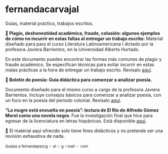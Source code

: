 # fernandacarvajal
Guías, material práctico, trabajos escritos.

<p> <b> 📌 Plagio, deshonestidad académica, fraude, colusión: algunos ejemplos de cómo no incurrir en estas faltas al entregar un trabajo escrito:</b> Material diseñado para para el curso Literatura Latinoamericana I dictado por la profesora Javiera Barrientos, en la Universidad Alberto Hurtado.   </p> 
  <p> En este documento puedes encontrar las formas más comunes de plagio y fraude académico. Se especifican técnicas para evitar incurrir en estas malas prácticas a la hora de entregar un trabajo escrito. Revísalo <a href="https://github.com/facarvajalg/fernandacarvajal/blob/33aa3e1891d2259ade6cdb5e86f2fcb9314b3d2b/Gui%CC%81a%20plagio%202020.pdf">aquí</a>. 
  
  
<p> <b> 📌 Boletín de poesía: Guía didáctica para comenzar a analizar poesía. </b> </p> 
  <p> Documento diseñado para el mismo curso a cargo de la profesora Javiera Barrientos. Incluye consejos básicos para comenzar a analizar poesía, con un foco en la poesía del periodo colonial. Revísalo  <a href="https://github.com/facarvajalg/fernandacarvajal/blob/33aa3e1891d2259ade6cdb5e86f2fcb9314b3d2b/Boleti%CC%81n%20de%20poesi%CC%81a.pdf">aquí</a>. </p>
  
  <p> <b> “La mugre está envuelta en poesía”: lectura de El Río de Alfredo Gómez Morel como una novela negra</b>. Fue la investigación final que hice para egresar de la licenciatura en letras hispánicas. Está disponible
  <a href="https://github.com/facarvajalg/fernandacarvajal/blob/45b315bf90c1e3523d1dd0be79ada6d247975175/%E2%80%9CLa%20mugre%20esta%CC%81%20envuelta%20en%20poesi%CC%81a%E2%80%9D_%20lectura%20de%20El%20Ri%CC%81o%20de%20Alfredo%20Go%CC%81mez%20Morel%20como%20una%20novela%20negra.pdf"> aquí</a>. </p> 
  
    
<p> 🔺 El material aquí ofrecido solo tiene fines didácticos y no pretende ser una revisión exhaustiva de nada. </p>   
   
<p> <sup>  Quejas a fernandapazcg ✨ at ✨ g ✨mail ・ com </sup> </p> 
